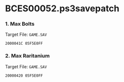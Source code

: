 # BCES00052.ps3savepatch

### 1. Max Bolts

Target File: `GAME.SAV`

```
2000041C 05F5E0FF
```

### 2. Max Raritanium

Target File: `GAME.SAV`

```
20000420 05F5E0FF
```

